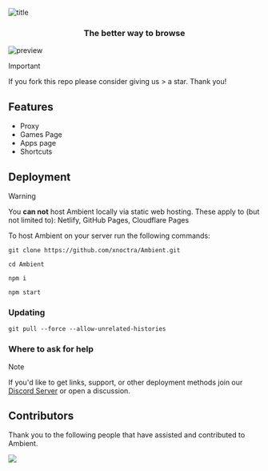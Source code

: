 ![title](https://i.ibb.co/dspWJqwc/image-29.png)

<h3 align="center">The better way to browse</h3>

![preview](https://i.ibb.co/xtNW3r2s/Screenshot-2025-03-28-10-37-09-AM.png)

> [!IMPORTANT]
> If you fork this repo please consider giving us > a star. Thank you!

## Features
- Proxy
- Games Page
- Apps page
- Shortcuts

## Deployment
> [!WARNING]
> You __**can not**__ host Ambient locally via static 
 web hosting. These apply to (but not limited to): Netlify, GitHub Pages, Cloudflare Pages

To host Ambient on your server run the following commands:

```
git clone https://github.com/xnoctra/Ambient.git
```
```
cd Ambient
```
```
npm i
```
```
npm start
```

### Updating

```
git pull --force --allow-unrelated-histories
```

### Where to ask for help
> [!NOTE]
> If you'd like to get links, support, or other deployment methods join our [Discord Server](https://discord.gg/5hETqnGc3e) or open a discussion.

## Contributors
Thank you to the following people that have assisted and contributed to Ambient.

<a href="https://github.com/xnoctra/Ambient/graphs/contributors">
  <img src="https://contrib.rocks/image?repo=xnoctra/Ambient" />
</a>

